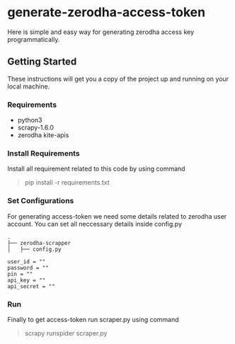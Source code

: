 # generate-zerodha-access-token
Here is simple and easy way for generating zerodha access key programmatically.

## Getting Started
These instructions will get you a copy of the project up and running on your local machine.

### Requirements
* python3
* scrapy-1.6.0
* zerodha kite-apis

### Install Requirements
Install all requirement related to this code by using command 
> pip install -r requirements.txt

### Set Configurations
For generating access-token we need some details related to zerodha user account.
You can set all neccessary details inside config.py
```
.
├── zerodha-scrapper 
│   ├── config.py
```

```
user_id = ""
password = ""
pin = ""
api_key = ""
api_secret = ""
```

### Run
Finally to get access-token run scraper.py using command
> scrapy runspider scraper.py
